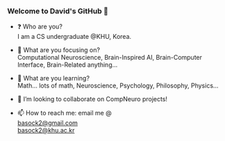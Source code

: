 ### Welcome to David's GitHub 👋

- ❓ Who are you?   
I am a CS undergraduate @KHU, Korea.

- 🔭 What are you focusing on?   
Computational Neuroscience, Brain-Inspired AI, Brain-Computer Interface, Brain-Related anything...

- 🌱 What are you learning?   
Math... lots of math, Neuroscience, Psychology, Philosophy, Physics...

- 👯 I’m looking to collaborate on CompNeuro projects!

- 📫 How to reach me: email me @   
basock2@gmail.com   
basock2@khu.ac.kr

